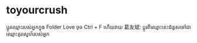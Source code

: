 # toyourcrush
ប្តូរឈ្មោះរបស់អ្នកក្នុង Folder Love
ចុច Ctrl + F ហើយវាយ 葛友斌: ប្តូរពីឈ្មោះនេះជំនួសទៅជាឈ្មោះគូរស្នេហ៍របស់អ្នក
